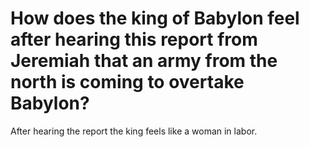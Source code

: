 # How does the king of Babylon feel after hearing this report from Jeremiah that an army from the north is coming to overtake Babylon?

After hearing the report the king feels like a woman in labor.
